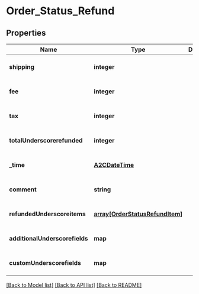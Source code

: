 # Order_Status_Refund

## Properties
Name | Type | Description | Notes
------------ | ------------- | ------------- | -------------
**shipping** | **integer** |  | [optional] [default to null]
**fee** | **integer** |  | [optional] [default to null]
**tax** | **integer** |  | [optional] [default to null]
**totalUnderscorerefunded** | **integer** |  | [optional] [default to null]
**_time** | [**A2CDateTime**](A2CDateTime.md) |  | [optional] [default to null]
**comment** | **string** |  | [optional] [default to null]
**refundedUnderscoreitems** | [**array[OrderStatusRefundItem]**](OrderStatusRefundItem.md) |  | [optional] [default to null]
**additionalUnderscorefields** | **map** |  | [optional] [default to null]
**customUnderscorefields** | **map** |  | [optional] [default to null]

[[Back to Model list]](../README.md#documentation-for-models) [[Back to API list]](../README.md#documentation-for-api-endpoints) [[Back to README]](../README.md)


